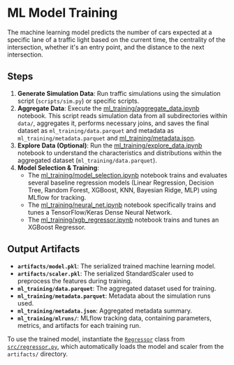 # ML Model Training

The machine learning model predicts the number of cars expected at a specific lane of a traffic light based on the current time, the centrality of the intersection, whether it's an entry point, and the distance to the next intersection.

## Steps

1. **Generate Simulation Data**: Run traffic simulations using the simulation script (`scripts/sim.py`) or specific scripts.
2. **Aggregate Data**: Execute the [ml_training/aggregate_data.ipynb](ml_training/aggregate_data.ipynb) notebook. This script reads simulation data from all subdirectories within `data/`, aggregates it, performs necessary joins, and saves the final dataset as `ml_training/data.parquet` and metadata as `ml_training/metadata.parquet` and [ml_training/metadata.json](ml_training/metadata.json).
3. **Explore Data (Optional)**: Run the [ml_training/explore_data.ipynb](ml_training/explore_data.ipynb) notebook to understand the characteristics and distributions within the aggregated dataset (`ml_training/data.parquet`).
4. **Model Selection & Training**:
    * The [ml_training/model_selection.ipynb](ml_training/model_selection.ipynb) notebook trains and evaluates several baseline regression models (Linear Regression, Decision Tree, Random Forest, XGBoost, KNN, Bayesian Ridge, MLP) using MLflow for tracking.
    * The [ml_training/neural_net.ipynb](ml_training/neural_net.ipynb) notebook specifically trains and tunes a TensorFlow/Keras Dense Neural Network.
    * The [ml_training/xgb_regressor.ipynb](ml_training/xgb_regressor.ipynb) notebook trains and tunes an XGBoost Regressor.

## Output Artifacts

* **`artifacts/model.pkl`**: The serialized trained machine learning model.
* **`artifacts/scaler.pkl`**: The serialized StandardScaler used to preprocess the features during training.
* **`ml_training/data.parquet`**: The aggregated dataset used for training.
* **`ml_training/metadata.parquet`**: Metadata about the simulation runs used.
* **`ml_training/metadata.json`**: Aggregated metadata summary.
* **`ml_training/mlruns/`**: MLflow tracking data, containing parameters, metrics, and artifacts for each training run.

To use the trained model, instantiate the [`Regressor`](src/regressor.py) class from [`src/regressor.py`](src/regressor.py), which automatically loads the model and scaler from the `artifacts/` directory.
